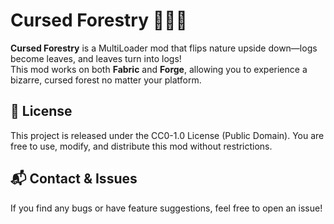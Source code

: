 # Cursed Forestry 🌳🔄🍃

**Cursed Forestry** is a MultiLoader mod that flips nature upside down—logs become leaves, and leaves turn into logs!  
This mod works on both **Fabric** and **Forge**, allowing you to experience a bizarre, cursed forest no matter your platform.

## 📜 License
This project is released under the CC0-1.0 License (Public Domain).
You are free to use, modify, and distribute this mod without restrictions.

## 📬 Contact & Issues
If you find any bugs or have feature suggestions, feel free to open an issue!

